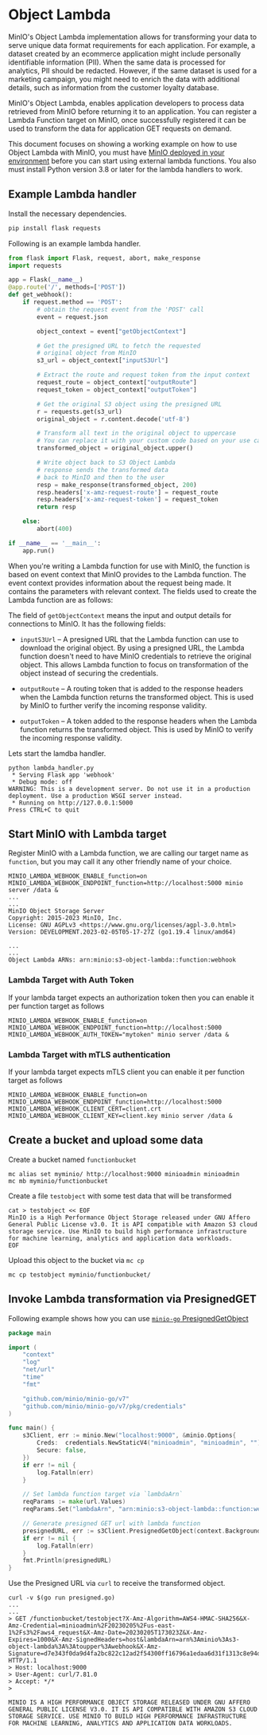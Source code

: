 # Object Lambda

MinIO's Object Lambda implementation allows for transforming your data to serve unique data format requirements for each application. For example, a dataset created by an ecommerce application might include personally identifiable information (PII). When the same data is processed for analytics, PII should be redacted. However, if the same dataset is used for a marketing campaign, you might need to enrich the data with additional details, such as information from the customer loyalty database.

MinIO's Object Lambda, enables application developers to process data retrieved from MinIO before returning it to an application. You can register a Lambda Function target on MinIO, once successfully registered it can be used to transform the data for application GET requests on demand.

This document focuses on showing a working example on how to use Object Lambda with MinIO, you must have [MinIO deployed in your environment](https://min.io/docs/minio/linux/operations/installation.html) before you can start using external lambda functions. You also must install Python version 3.8 or later for the lambda handlers to work.

## Example Lambda handler

Install the necessary dependencies.
```sh
pip install flask requests
```

Following is an example lambda handler.
```py
from flask import Flask, request, abort, make_response
import requests

app = Flask(__name__)
@app.route('/', methods=['POST'])
def get_webhook():
	if request.method == 'POST':
		# obtain the request event from the 'POST' call
		event = request.json

		object_context = event["getObjectContext"]

		# Get the presigned URL to fetch the requested
		# original object from MinIO
		s3_url = object_context["inputS3Url"]

		# Extract the route and request token from the input context
		request_route = object_context["outputRoute"]
		request_token = object_context["outputToken"]

		# Get the original S3 object using the presigned URL
		r = requests.get(s3_url)
		original_object = r.content.decode('utf-8')

		# Transform all text in the original object to uppercase
		# You can replace it with your custom code based on your use case
		transformed_object = original_object.upper()

		# Write object back to S3 Object Lambda
		# response sends the transformed data
		# back to MinIO and then to the user
		resp = make_response(transformed_object, 200)
		resp.headers['x-amz-request-route'] = request_route
		resp.headers['x-amz-request-token'] = request_token
		return resp

	else:
		abort(400)

if __name__ == '__main__':
	app.run()
```

When you're writing a Lambda function for use with MinIO, the function is based on event context that MinIO provides to the Lambda function. The event context provides information about the request being made. It contains the parameters with relevant context. The fields used to create the Lambda function are as follows:

The field of `getObjectContext` means the input and output details for connections to MinIO. It has the following fields:

- `inputS3Url` – A presigned URL that the Lambda function can use to download the original object. By using a presigned URL, the Lambda function doesn't need to have MinIO credentials to retrieve the original object. This allows Lambda function to focus on transformation of the object instead of securing the credentials.

- `outputRoute` – A routing token that is added to the response headers when the Lambda function returns the transformed object. This is used by MinIO to further verify the incoming response validity.

- `outputToken` – A token added to the response headers when the Lambda function returns the transformed object. This is used by MinIO to verify the incoming response validity.

Lets start the lamdba handler.

```
python lambda_handler.py
 * Serving Flask app 'webhook'
 * Debug mode: off
WARNING: This is a development server. Do not use it in a production deployment. Use a production WSGI server instead.
 * Running on http://127.0.0.1:5000
Press CTRL+C to quit
```

## Start MinIO with Lambda target

Register MinIO with a Lambda function, we are calling our target name as `function`, but you may call it any other friendly name of your choice.
```
MINIO_LAMBDA_WEBHOOK_ENABLE_function=on MINIO_LAMBDA_WEBHOOK_ENDPOINT_function=http://localhost:5000 minio server /data &
...
...
MinIO Object Storage Server
Copyright: 2015-2023 MinIO, Inc.
License: GNU AGPLv3 <https://www.gnu.org/licenses/agpl-3.0.html>
Version: DEVELOPMENT.2023-02-05T05-17-27Z (go1.19.4 linux/amd64)

...
...
Object Lambda ARNs: arn:minio:s3-object-lambda::function:webhook

```

### Lambda Target with Auth Token

If your lambda target expects an authorization token then you can enable it per function target as follows

```
MINIO_LAMBDA_WEBHOOK_ENABLE_function=on MINIO_LAMBDA_WEBHOOK_ENDPOINT_function=http://localhost:5000 MINIO_LAMBDA_WEBHOOK_AUTH_TOKEN="mytoken" minio server /data &
```

### Lambda Target with mTLS authentication

If your lambda target expects mTLS client you can enable it per function target as follows
```
MINIO_LAMBDA_WEBHOOK_ENABLE_function=on MINIO_LAMBDA_WEBHOOK_ENDPOINT_function=http://localhost:5000 MINIO_LAMBDA_WEBHOOK_CLIENT_CERT=client.crt MINIO_LAMBDA_WEBHOOK_CLIENT_KEY=client.key minio server /data &
```

## Create a bucket and upload some data

Create a bucket named `functionbucket`
```
mc alias set myminio/ http://localhost:9000 minioadmin minioadmin
mc mb myminio/functionbucket
```

Create a file `testobject` with some test data that will be transformed
```
cat > testobject << EOF
MinIO is a High Performance Object Storage released under GNU Affero General Public License v3.0. It is API compatible with Amazon S3 cloud storage service. Use MinIO to build high performance infrastructure for machine learning, analytics and application data workloads.
EOF
```

Upload this object to the bucket via `mc cp`
```
mc cp testobject myminio/functionbucket/
```

## Invoke Lambda transformation via PresignedGET

Following example shows how you can use [`minio-go` PresignedGetObject](https://min.io/docs/minio/linux/developers/go/API.html#presignedgetobject-ctx-context-context-bucketname-objectname-string-expiry-time-duration-reqparams-url-values-url-url-error)
```go
package main

import (
	"context"
	"log"
	"net/url"
	"time"
	"fmt"

	"github.com/minio/minio-go/v7"
	"github.com/minio/minio-go/v7/pkg/credentials"
)

func main() {
	s3Client, err := minio.New("localhost:9000", &minio.Options{
		Creds:  credentials.NewStaticV4("minioadmin", "minioadmin", ""),
		Secure: false,
	})
	if err != nil {
		log.Fatalln(err)
	}

	// Set lambda function target via `lambdaArn`
	reqParams := make(url.Values)
	reqParams.Set("lambdaArn", "arn:minio:s3-object-lambda::function:webhook")

	// Generate presigned GET url with lambda function
	presignedURL, err := s3Client.PresignedGetObject(context.Background(), "functionbucket", "testobject", time.Duration(1000)*time.Second, reqParams)
	if err != nil {
		log.Fatalln(err)
	}
	fmt.Println(presignedURL)
}
```

Use the Presigned URL via `curl` to receive the transformed object.
```
curl -v $(go run presigned.go)
...
...
> GET /functionbucket/testobject?X-Amz-Algorithm=AWS4-HMAC-SHA256&X-Amz-Credential=minioadmin%2F20230205%2Fus-east-1%2Fs3%2Faws4_request&X-Amz-Date=20230205T173023Z&X-Amz-Expires=1000&X-Amz-SignedHeaders=host&lambdaArn=arn%3Aminio%3As3-object-lambda%3A%3Atoupper%3Awebhook&X-Amz-Signature=d7e343f0da9d4fa2bc822c12ad2f54300ff16796a1edaa6d31f1313c8e94d5b2 HTTP/1.1
> Host: localhost:9000
> User-Agent: curl/7.81.0
> Accept: */*
>

MINIO IS A HIGH PERFORMANCE OBJECT STORAGE RELEASED UNDER GNU AFFERO GENERAL PUBLIC LICENSE V3.0. IT IS API COMPATIBLE WITH AMAZON S3 CLOUD STORAGE SERVICE. USE MINIO TO BUILD HIGH PERFORMANCE INFRASTRUCTURE FOR MACHINE LEARNING, ANALYTICS AND APPLICATION DATA WORKLOADS.
```
